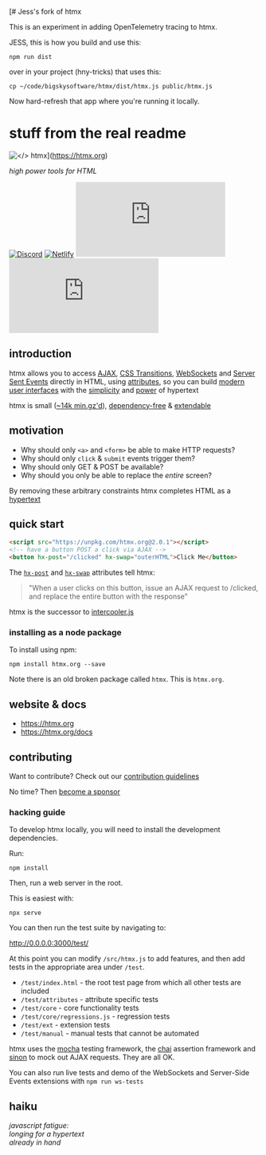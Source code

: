 [# Jess's fork of htmx

This is an experiment in adding OpenTelemetry tracing to htmx.

JESS, this is how you build and use this:

`npm run dist`

over in your project (hny-tricks) that uses this:

`cp ~/code/bigskysoftware/htmx/dist/htmx.js public/htmx.js`

Now hard-refresh that app where you're running it locally.

# stuff from the real readme

![</> htmx](https://raw.githubusercontent.com/bigskysoftware/htmx/master/www/static/img/htmx_logo.1.png "high power tools for HTML")](https://htmx.org)

_high power tools for HTML_

[![Discord](https://img.shields.io/discord/725789699527933952)](https://htmx.org/discord)
[![Netlify](https://img.shields.io/netlify/dba3fc85-d9c9-476a-a35a-e52a632cef78)](https://app.netlify.com/sites/htmx/deploys)
[![Bundlephobia](https://badgen.net/bundlephobia/dependency-count/htmx.org)](https://bundlephobia.com/result?p=htmx.org)
[![Bundlephobia](https://badgen.net/bundlephobia/minzip/htmx.org)](https://bundlephobia.com/result?p=htmx.org)

## introduction

htmx allows you to access [AJAX](https://htmx.org/docs#ajax), [CSS Transitions](https://htmx.org/docs#css_transitions),
[WebSockets](https://htmx.org/docs#websockets) and [Server Sent Events](https://htmx.org/docs#sse)
directly in HTML, using [attributes](https://htmx.org/reference#attributes), so you can build
[modern user interfaces](https://htmx.org/examples) with the [simplicity](https://en.wikipedia.org/wiki/HATEOAS) and
[power](https://www.ics.uci.edu/~fielding/pubs/dissertation/rest_arch_style.htm) of hypertext

htmx is small ([~14k min.gz'd](https://unpkg.com/htmx.org/dist/)),
[dependency-free](https://github.com/bigskysoftware/htmx/blob/master/package.json) &
[extendable](https://extensions.htmx.org/)

## motivation

- Why should only `<a>` and `<form>` be able to make HTTP requests?
- Why should only `click` & `submit` events trigger them?
- Why should only GET & POST be available?
- Why should you only be able to replace the _entire_ screen?

By removing these arbitrary constraints htmx completes HTML as a
[hypertext](https://en.wikipedia.org/wiki/Hypertext)

## quick start

```html
<script src="https://unpkg.com/htmx.org@2.0.1"></script>
<!-- have a button POST a click via AJAX -->
<button hx-post="/clicked" hx-swap="outerHTML">Click Me</button>
```

The [`hx-post`](https://htmx.org/attributes/hx-post) and [`hx-swap`](https://htmx.org/attributes/hx-swap) attributes tell htmx:

> "When a user clicks on this button, issue an AJAX request to /clicked, and replace the entire button with the response"

htmx is the successor to [intercooler.js](http://intercoolerjs.org)

### installing as a node package

To install using npm:

```
npm install htmx.org --save
```

Note there is an old broken package called `htmx`. This is `htmx.org`.

## website & docs

- <https://htmx.org>
- <https://htmx.org/docs>

## contributing

Want to contribute? Check out our [contribution guidelines](CONTRIBUTING.md)

No time? Then [become a sponsor](https://github.com/sponsors/bigskysoftware#sponsors)

### hacking guide

To develop htmx locally, you will need to install the development dependencies.

Run:

```
npm install
```

Then, run a web server in the root.

This is easiest with:

```
npx serve
```

You can then run the test suite by navigating to:

<http://0.0.0.0:3000/test/>

At this point you can modify `/src/htmx.js` to add features, and then add tests in the appropriate area under `/test`.

- `/test/index.html` - the root test page from which all other tests are included
- `/test/attributes` - attribute specific tests
- `/test/core` - core functionality tests
- `/test/core/regressions.js` - regression tests
- `/test/ext` - extension tests
- `/test/manual` - manual tests that cannot be automated

htmx uses the [mocha](https://mochajs.org/) testing framework, the [chai](https://www.chaijs.com/) assertion framework
and [sinon](https://sinonjs.org/releases/v9/fake-xhr-and-server/) to mock out AJAX requests. They are all OK.

You can also run live tests and demo of the WebSockets and Server-Side Events extensions with `npm run ws-tests`

## haiku

_javascript fatigue:<br/>
longing for a hypertext<br/>
already in hand_
